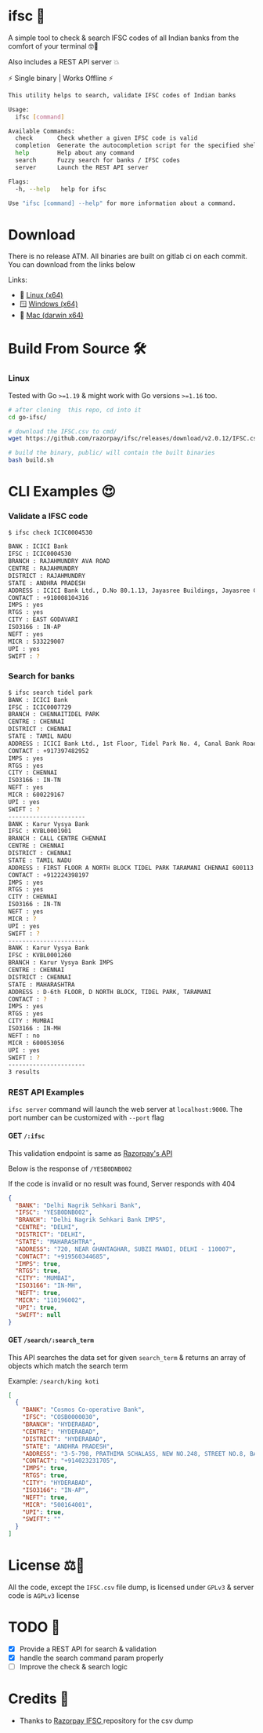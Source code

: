 # ifsc 🚀

A simple tool to check & search IFSC codes of all Indian banks from the comfort of your terminal 🤓💪

Also includes a REST API server 💥

⚡ Single binary | Works Offline ⚡

```bash
This utility helps to search, validate IFSC codes of Indian banks

Usage:
  ifsc [command]

Available Commands:
  check       Check whether a given IFSC code is valid
  completion  Generate the autocompletion script for the specified shell
  help        Help about any command
  search      Fuzzy search for banks / IFSC codes
  server      Launch the REST API server

Flags:
  -h, --help   help for ifsc

Use "ifsc [command] --help" for more information about a command.
```

# Download

There is no release ATM. All binaries are built on gitlab ci on each commit. You can download from the links below

Links:

- 🐧 [Linux (x64)](https://kskarthik.gitlab.io/go-ifsc/linux/ifsc)
- 🪟 [Windows (x64)](https://kskarthik.gitlab.io/go-ifsc/win/ifsc.exe)
- 🍎 [Mac (darwin x64)](https://kskarthik.gitlab.io/go-ifsc/darwin/ifsc)

# Build From Source 🛠️

### Linux

Tested with Go `>=1.19` & might work with Go versions `>=1.16` too.

```bash
# after cloning  this repo, cd into it
cd go-ifsc/

# download the IFSC.csv to cmd/
wget https://github.com/razorpay/ifsc/releases/download/v2.0.12/IFSC.csv -P cmd/

# build the binary, public/ will contain the built binaries
bash build.sh
```

# CLI Examples 😍

### Validate a IFSC code

```bash
$ ifsc check ICIC0004530

BANK : ICICI Bank
IFSC : ICIC0004530
BRANCH : RAJAHMUNDRY AVA ROAD
CENTRE : RAJAHMUNDRY
DISTRICT : RAJAHMUNDRY
STATE : ANDHRA PRADESH
ADDRESS : ICICI Bank Ltd., D.No 80.1.13, Jayasree Buildings, Jayasree Garden, AVA Road, Rajahmundry, Dist. East Godavari, Andhra Pradesh.533103
CONTACT : +918008104316
IMPS : yes
RTGS : yes
CITY : EAST GODAVARI
ISO3166 : IN-AP
NEFT : yes
MICR : 533229007
UPI : yes
SWIFT : ?
```

### Search for banks

```bash
$ ifsc search tidel park
BANK : ICICI Bank
IFSC : ICIC0007729
BRANCH : CHENNAITIDEL PARK
CENTRE : CHENNAI
DISTRICT : CHENNAI
STATE : TAMIL NADU
ADDRESS : ICICI Bank Ltd., 1st Floor, Tidel Park No. 4, Canal Bank Road, Taramani, Chennai.600113, Tamil Nadu
CONTACT : +917397482952
IMPS : yes
RTGS : yes
CITY : CHENNAI
ISO3166 : IN-TN
NEFT : yes
MICR : 600229167
UPI : yes
SWIFT : ?
----------------------
BANK : Karur Vysya Bank
IFSC : KVBL0001901
BRANCH : CALL CENTRE CHENNAI
CENTRE : CHENNAI
DISTRICT : CHENNAI
STATE : TAMIL NADU
ADDRESS : FIRST FLOOR A NORTH BLOCK TIDEL PARK TARAMANI CHENNAI 600113
CONTACT : +912224398197
IMPS : yes
RTGS : yes
CITY : CHENNAI
ISO3166 : IN-TN
NEFT : yes
MICR : ?
UPI : yes
SWIFT : ?
----------------------
BANK : Karur Vysya Bank
IFSC : KVBL0001260
BRANCH : Karur Vysya Bank IMPS
CENTRE : CHENNAI
DISTRICT : CHENNAI
STATE : MAHARASHTRA
ADDRESS : D-6th FLOOR, D NORTH BLOCK, TIDEL PARK, TARAMANI
CONTACT : ?
IMPS : yes
RTGS : yes
CITY : MUMBAI
ISO3166 : IN-MH
NEFT : no
MICR : 600053056
UPI : yes
SWIFT : ?
----------------------
3 results
```

### REST API Examples

`ifsc server` command will launch the web server at `localhost:9000`. The port number can be customized with `--port` flag

#### GET `/:ifsc`

This validation endpoint is same as [Razorpay's API](https://github.com/razorpay/ifsc/wiki/API)

Below is the response of `/YESB0DNB002`

If the code is invalid or no result was found, Server responds with 404

```json
{
  "BANK": "Delhi Nagrik Sehkari Bank",
  "IFSC": "YESB0DNB002",
  "BRANCH": "Delhi Nagrik Sehkari Bank IMPS",
  "CENTRE": "DELHI",
  "DISTRICT": "DELHI",
  "STATE": "MAHARASHTRA",
  "ADDRESS": "720, NEAR GHANTAGHAR, SUBZI MANDI, DELHI - 110007",
  "CONTACT": "+919560344685",
  "IMPS": true,
  "RTGS": true,
  "CITY": "MUMBAI",
  "ISO3166": "IN-MH",
  "NEFT": true,
  "MICR": "110196002",
  "UPI": true,
  "SWIFT": null
}
```

#### GET `/search/:search_term`

This API searches the data set for given `search_term` & returns an array of objects which match the search term

Example: `/search/king koti`

```json
[
  {
    "BANK": "Cosmos Co-operative Bank",
    "IFSC": "COSB0000030",
    "BRANCH": "HYDERABAD",
    "CENTRE": "HYDERABAD",
    "DISTRICT": "HYDERABAD",
    "STATE": "ANDHRA PRADESH",
    "ADDRESS": "3-5-798, PRATHIMA SCHALASS, NEW NO.248, STREET NO.8, BASHEERBAUG HYDERGUDA, KING KOTI ROAD, HYDERABAD- 500 029",
    "CONTACT": "+914023231705",
    "IMPS": true,
    "RTGS": true,
    "CITY": "HYDERABAD",
    "ISO3166": "IN-AP",
    "NEFT": true,
    "MICR": "500164001",
    "UPI": true,
    "SWIFT": ""
  }
]
```

# License ⚖️

All the code, except the `IFSC.csv` file dump, is licensed under `GPLv3` & server code is `AGPLv3` license

# TODO 📝

- [x] Provide a REST API for search & validation
- [x] handle the search command param properly
- [ ] Improve the check & search logic

# Credits 🤝

- Thanks to [Razorpay IFSC ](https://github.com/razorpay/ifsc/releases) repository for the csv dump

